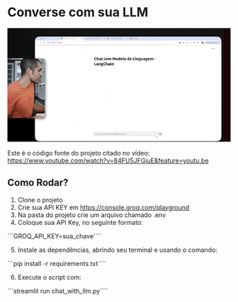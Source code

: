 # Converse com sua LLM

<img src="./images/video.gif"/>
<br>

Este é o código fonte do projeto citado no vídeo:
https://www.youtube.com/watch?v=84FU5JFGiuE&feature=youtu.be


## Como Rodar?

1. Clone o projeto
2. Crie sua API KEY em https://console.groq.com/playground
3. Na pasta do projeto crie um arquivo chamado .env
4. Coloque sua API Key, no seguinte formato:

```GROQ_API_KEY=sua_chave````

5. Instale as dependências, abrindo seu terminal e usando o comando:

```pip install -r requirements.txt````

6. Execute o script com:

```streamlit run chat_with_llm.py````

